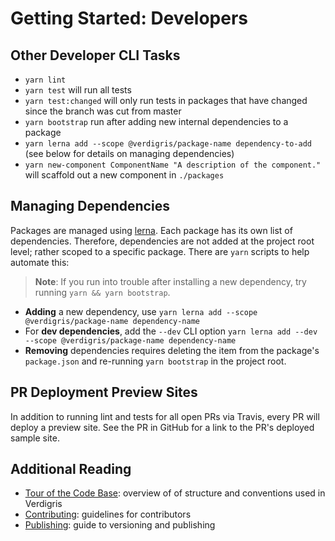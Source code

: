 # Getting Started: Developers

## Other Developer CLI Tasks

* `yarn lint`
* `yarn test` will run all tests
* `yarn test:changed` will only run tests in packages that have changed since the branch was cut from master
* `yarn bootstrap` run after adding new internal dependencies to a package
* `yarn lerna add --scope @verdigris/package-name dependency-to-add` (see below for details on managing dependencies)
* `yarn new-component ComponentName "A description of the component."` will scaffold out a new component in `./packages`

## Managing Dependencies

Packages are managed using [lerna](https://lernajs.io/). Each package has its own list of dependencies. Therefore, dependencies are not added at the project root level; rather scoped to a specific package. There are `yarn` scripts to help automate this:

> **Note**: If you run into trouble after installing a new dependency, try running `yarn && yarn bootstrap`.

* **Adding** a new dependency, use `yarn lerna add --scope @verdigris/package-name dependency-name`
* For **dev dependencies**, add the `--dev` CLI option `yarn lerna add --dev --scope @verdigris/package-name dependency-name`
* **Removing** dependencies requires deleting the item from the package's `package.json` and re-running `yarn bootstrap` in the project root.

## PR Deployment Preview Sites

In addition to running lint and tests for all open PRs via Travis, every PR will deploy a preview site. See the PR in GitHub for a link to the PR's deployed sample site.

## Additional Reading

- [Tour of the Code Base](../guides/tour-of-the-code-base): overview of of structure and conventions used in Verdigris
- [Contributing](../guides/contributing): guidelines for contributors
- [Publishing](../guides/publishing): guide to versioning and publishing
